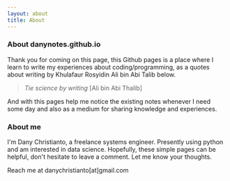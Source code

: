 ```yaml
---
layout: about
title: About
---
```


### About danynotes.github.io

Thank you for coming on this page, this Github pages is a place where I learn to write my experiences about coding/programming, as a quotes about writing by Khulafaur Rosyidin Ali bin Abi Talib below.

> *Tie science by writing* [Ali bin Abi Thalib]

And with this pages help me notice the existing notes whenever I need some day and also as a medium for sharing knowledge and experiences.

### About me

I'm Dany Christianto, a freelance systems engineer. Presently using python and am interested in data science. Hopefully, these simple pages can be helpful, don't hesitate to leave a comment. Let me know your thoughts.

Reach me at danychristianto[at]gmail.com
